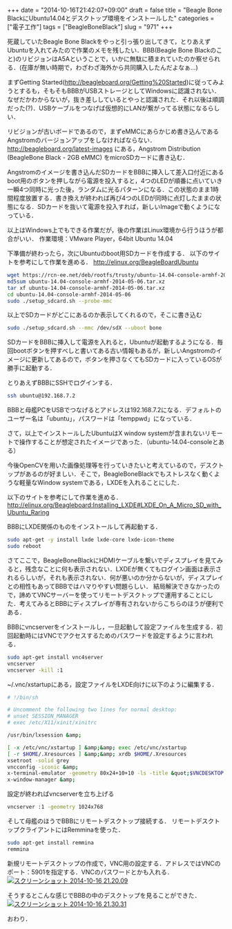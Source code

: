 +++
date = "2014-10-16T21:42:07+09:00"
draft = false
title = "Beagle Bone BlackにUbuntu14.04とデスクトップ環境をインストールした"
categories = ["電子工作"]
tags = ["BeagleBoneBlack"]
slug = "971"
+++

死蔵していたBeagle Bone Blackをやっと引っ張り出してきて，とりあえずUbuntuを入れてみたので作業のメモを残したい．BBB(Beagle Bone Blackのこと)のリビジョンはA5Aということで，いかに無駄に積まれていたのか察せられる．(在庫が無い時期で，わざわざ海外から共同購入したんだよなぁ…)

まずGetting Started(<a href="http://beagleboard.org/Getting%20Started">http://beagleboard.org/Getting%20Started</a>)に従ってみようとするも，そもそもBBBがUSBストレージとしてWindowsに認識されない．なぜだかわからないが，抜き差ししているとやっと認識された．それ以後は順調だった(?)．USBケーブルをつなげば仮想的にLANが繋がってる状態になるらしい．

リビジョンが古いボードであるので，まずeMMCにあらかじめ書き込んであるAngstromのバージョンアップをしなければならない．
<a href="http://beagleboard.org/latest-images">http://beagleboard.org/latest-images</a>
にある，Angstrom Distribution (BeagleBone Black - 2GB eMMC)
をmicroSDカードに書き込む．

Angstromのイメージを書き込んだSDカードをBBBに挿入して差入口付近にあるboot用のボタンを押しながら電源を投入すると，4つのLEDが順番に点いていき一瞬4つ同時に光った後，ランダムに光るパターンになる．この状態のまま1時間程度放置する．書き換えが終われば再び4つのLEDが同時に点灯したままの状態になる．SDカードを抜いて電源を投入すれば，新しいImageで動くようになっている．

以上はWindows上でもできる作業だが，後の作業はLinux環境から行うほうが都合がいい．
作業環境：VMware Player，64bit Ubuntu 14.04

下準備が終わったら，次にUbuntuのboot用SDカードを作成する．
以下のサイトを参考にして作業を進める．
<a href="http://elinux.org/BeagleBoardUbuntu">http://elinux.org/BeagleBoardUbuntu</a>
```bash
wget https://rcn-ee.net/deb/rootfs/trusty/ubuntu-14.04-console-armhf-2014-05-06.tar.xz
md5sum ubuntu-14.04-console-armhf-2014-05-06.tar.xz
tar xf ubuntu-14.04-console-armhf-2014-05-06.tar.xz
cd ubuntu-14.04-console-armhf-2014-05-06
sudo ./setup_sdcard.sh --probe-mmc
```

以上でSDカードがどこにあるのか表示してくれるので，そこに書き込む
```bash
sudo ./setup_sdcard.sh --mmc /dev/sdX --uboot bone
```
SDカードをBBBに挿入して電源を入れると，Ubuntuが起動するようになる．毎回bootボタンを押すべしと書いてある古い情報もあるが，新しいAngstromのイメージに更新してあるので，ボタンを押さなくてもSDカードに入っているOSが勝手に起動する．

とりあえずBBBにSSHでログインする．

```bash
ssh ubuntu@192.168.7.2
```

BBBと母艦PCをUSBでつなげるとアドレスは192.168.7.2になる．デフォルトのユーザー名は「ubuntu」，パスワードは「temppwd」になっている．

さて，以上でインストールしたUbuntuはX window systemが含まれないリモートで操作することが想定されたイメージであった．（ubuntu-14.04-consoleとある）

今後OpenCVを用いた画像処理等を行っていきたいと考えているので，デスクトップがあるのが好ましい．そこで，BeagleBoneBlackでもストレスなく動くような軽量なWindow systemである，LXDEを入れることにした．

以下のサイトを参考にして作業を進める．
<a href="http://elinux.org/Beagleboard:Installing_LXDE#LXDE_On_A_Micro_SD_with_Ubuntu_Raring">http://elinux.org/Beagleboard:Installing_LXDE#LXDE_On_A_Micro_SD_with_Ubuntu_Raring</a>

BBBにLXDE関係のものをインストールして再起動する．

```bash
sudo apt-get -y install lxde lxde-core lxde-icon-theme
sudo reboot
```

さてここで，BeagleBoneBlackにHDMIケーブルを繋いでディスプレイを見てみると，残念なことに何も表示されない．LXDEが無くてもログイン画面は表示されるらしいが，それも表示されない．何が悪いのか分からないが，ディスプレイとの相性もあってBBBではハマりやすい問題らしい．
結局解決できなかったので，諦めてVNCサーバーを使ってリモートデスクトップで運用することにした．考えてみるとBBBにディスプレイが専有されないからこちらのほうが便利である．

BBBにvncserverをインストールし，一旦起動して設定ファイルを生成する．初回起動時にはVNCでアクセスするためのパスワードを設定するように言われる．

```bash
sudo apt-get install vnc4server
vncserver
vncserver -kill :1
```

~/.vnc/xstartupにある，設定ファイルをLXDE向けに以下のように編集する．
```bash
# !/bin/sh

# Uncomment the following two lines for normal desktop:
# unset SESSION_MANAGER
# exec /etc/X11/xinit/xinitrc

/usr/bin/lxsession &amp;

[ -x /etc/vnc/xstartup ] &amp;&amp; exec /etc/vnc/xstartup
[ -r $HOME/.Xresources ] &amp;&amp; xrdb $HOME/.Xresources
xsetroot -solid grey
vncconfig -iconic &amp;
x-terminal-emulator -geometry 80x24+10+10 -ls -title &quot;$VNCDESKTOP Desktop&quot; &amp;
x-window-manager &amp;
```

設定が終わればvncserverを立ち上げる

```bash
vncserver :1 -geometry 1024x768
```

そして母艦のほうでBBBにリモートデスクトップ接続する．
リモートデスクトップクライアントにはRemminaを使った．

```bash
sudo apt-get install remmina
remmina
```

新規リモートデスクトップの作成で，VNC用の設定する．アドレスではVNCのポート：5901を指定する．VNCのパスワードとかも入れる．
<a href="/images/2014/10/5a8c200f943d785a7efdf8d57fa3fd99.png"><img class="alignnone size-full wp-image-1027" src="/images/2014/10/5a8c200f943d785a7efdf8d57fa3fd99.png" alt="スクリーンショット 2014-10-16 21.20.09"   /></a>

そうするとこんな感じでBBBの中のデスクトップを見ることができた．
<a href="/images/2014/10/ebc1490b3de746708328967224fac359.png"><img class="alignnone size-full wp-image-1028" src="/images/2014/10/ebc1490b3de746708328967224fac359.png" alt="スクリーンショット 2014-10-16 21.30.31"   /></a>

おわり．
